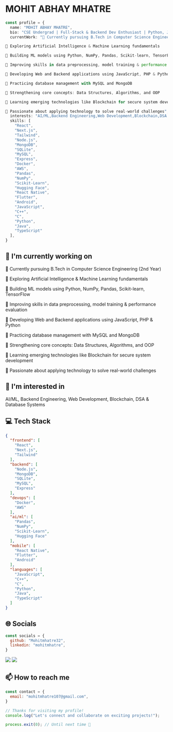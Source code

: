 # MOHIT ABHAY MHATRE

```typescript
const profile = {
  name: "MOHIT ABHAY MHATRE",
  bio: "CSE Undergrad | Full-Stack & Backend Dev Enthusiast | Python, Java, C++ | Exploring AI, ML & Blockchain 🔍",
  currentWork: "🔹 Currently pursuing B.Tech in Computer Science Engineering (2nd Year)

🔹 Exploring Artificial Intelligence & Machine Learning fundamentals

🔹 Building ML models using Python, NumPy, Pandas, Scikit-learn, TensorFlow

🔹 Improving skills in data preprocessing, model training & performance evaluation

🔹 Developing Web and Backend applications using JavaScript, PHP & Python

🔹 Practicing database management with MySQL and MongoDB

🔹 Strengthening core concepts: Data Structures, Algorithms, and OOP

🔹 Learning emerging technologies like Blockchain for secure system development

🔹 Passionate about applying technology to solve real-world challenges",
  interests: "AI/ML,Backend Engineering,Web Development,Blockchain,DSA & Database Systems",
  skills: [
    "React",
    "Next.js",
    "Tailwind",
    "Node.js",
    "MongoDB",
    "SQLite",
    "MySQL",
    "Express",
    "Docker",
    "AWS",
    "Pandas",
    "NumPy",
    "Scikit-Learn",
    "Hugging Face",
    "React Native",
    "Flutter",
    "Android",
    "JavaScript",
    "C++",
    "C",
    "Python",
    "Java",
    "TypeScript"
  ],
}
```

## 🔭 I'm currently working on

🔹 Currently pursuing B.Tech in Computer Science Engineering (2nd Year)

🔹 Exploring Artificial Intelligence & Machine Learning fundamentals

🔹 Building ML models using Python, NumPy, Pandas, Scikit-learn, TensorFlow

🔹 Improving skills in data preprocessing, model training & performance evaluation

🔹 Developing Web and Backend applications using JavaScript, PHP & Python

🔹 Practicing database management with MySQL and MongoDB

🔹 Strengthening core concepts: Data Structures, Algorithms, and OOP

🔹 Learning emerging technologies like Blockchain for secure system development

🔹 Passionate about applying technology to solve real-world challenges

## 👀 I'm interested in

AI/ML, Backend Engineering, Web Development, Blockchain, DSA & Database Systems

## 💻 Tech Stack

```json
{
  "frontend": [
    "React",
    "Next.js",
    "Tailwind"
  ],
  "backend": [
    "Node.js",
    "MongoDB",
    "SQLite",
    "MySQL",
    "Express"
  ],
  "devops": [
    "Docker",
    "AWS"
  ],
  "ai/ml": [
    "Pandas",
    "NumPy",
    "Scikit-Learn",
    "Hugging Face"
  ],
  "mobile": [
    "React Native",
    "Flutter",
    "Android"
  ],
  "languages": [
    "JavaScript",
    "C++",
    "C",
    "Python",
    "Java",
    "TypeScript"
  ]
}
```

## 🌐 Socials

```javascript
const socials = {
  github: "Mohitmhatre32",
  linkedin: "mohitmhatre",
}
```

<div>
<a href="https://github.com/Mohitmhatre32"><img src="https://img.shields.io/badge/github-%23000000.svg?style=for-the-badge&logo=github&logoColor=white" /></a> <a href="www.linkedin.com/in/mohitmhatre"><img src="https://img.shields.io/badge/linkedin-%23000000.svg?style=for-the-badge&logo=linkedin&logoColor=white" /></a> 
</div>

## 📫 How to reach me

```javascript
const contact = {
  email: "mohitmhatre107@gmail.com",
}
```

```typescript
// Thanks for visiting my profile!
console.log("Let's connect and collaborate on exciting projects!");

process.exit(0); // Until next time 👋
```

